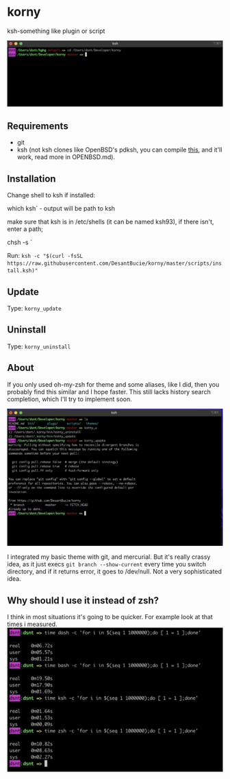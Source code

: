 # korny

ksh-something like plugin or script

![Oh Korny](https://raw.githubusercontent.com/DesantBucie/korny/master/.github/screenshot2.png)

## Requirements

* git
* ksh (not ksh clones like OpenBSD's pdksh, you can compile [this](https://github.com/ksh93/ksh), and it'll work, read more in OPENBSD.md).

## Installation

Change shell to ksh if installed:

which ksh` - output will be path to ksh

make sure that ksh is in /etc/shells (it can be named ksh93), if there isn't, enter a path;

chsh -s <PATH TO KSH>`

Run: `ksh -c "$(curl -fsSL https://raw.githubusercontent.com/DesantBucie/korny/master/scripts/install.ksh)"`

## Update

Type: `korny_update`

## Uninstall

Type: `korny_uninstall`

## About

If you only used oh-my-zsh for theme and some aliases, like I did, then you
probably find this similar and I hope faster. This still lacks history search
completion, which I'll try to implement soon.

![Really, here should be a photo](https://raw.githubusercontent.com/DesantBucie/korny/master/.github/screenshot3.png)

I integrated my basic theme with git, and mercurial. But it's really crassy idea, as it just execs `git branch --show-current` every time you switch directory, and if it returns error, it goes to /dev/null. Not a very sophisticated idea.

## Why should I use it instead of zsh?

I think in most situations it's going to be quicker. For example look at that times i measured.
![Yesyesyes](.github/screenshot4.png)
